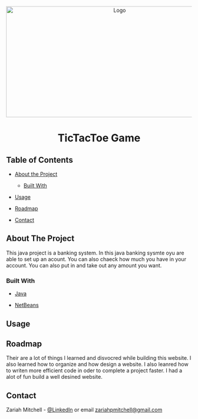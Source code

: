 
<!-- PROJECT LOGO -->

<br />
<p align="center">
  <a href="https://github.com/github_username/repo">
    <img src="" alt="Logo" width="600" height="300">
  </a>
 
  <h1 align="center">TicTacToe Game</h1>
  <h3 align="center"></h3>


</p></center>



<!-- TABLE OF CONTENtS -->
## Table of Contents

* [About the Project](#about-the-project)
  * [Built With](#built-with)
* [Usage](#usage)

* [Roadmap](#roadmap)
* [Contact](#contact)




<!-- ABOUT THE PROJECT -->
## About The Project
This java project is a banking system. In this java banking sysmte oyu are able to set up an acount. You can also chaeck how much you have in your account. You can also put in and take out any amount you want. 



### Built With

* [Java](https://www.google.com/search?q=java&rlz=1C1CHBF_enUS871US871&oq=java&aqs=chrome..69i57j69i59j69i60l2j69i61j69i65l3.1028j0j7&sourceid=chrome&ie=UTF-8)

* [NetBeans](https://netbeans.org/)






<!-- USAGE EXAMPLES -->
## Usage


<!-- ROADMAP -->
## Roadmap

Their are a lot of things I learned and disvocred while building this website. 
I also learned how to organize and how design a website. 
I also leanred how to writen more efficient code in oder to complete a project faster.
I had a alot of fun build a well desined website.



<!-- CONTACT -->
## Contact

Zariah Mitchell - [@LinkedIn](https://www.linkedin.com/in/zariah-mitchell-2455801a8/) or email zariahpmitchell@gmail.com

